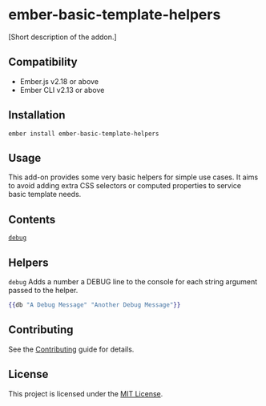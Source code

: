 ember-basic-template-helpers
==============================================================================

[Short description of the addon.]


Compatibility
------------------------------------------------------------------------------

* Ember.js v2.18 or above
* Ember CLI v2.13 or above


Installation
------------------------------------------------------------------------------

```
ember install ember-basic-template-helpers
```


Usage
------------------------------------------------------------------------------

This add-on provides some very basic helpers for simple use cases. It aims to avoid adding extra CSS selectors or computed properties to service basic template needs.

Contents
------------------------------------------------------------------------------
[`debug`](#debug)

Helpers
------------------------------------------------------------------------------
`debug`
Adds a number a DEBUG line to the console for each string argument passed to the helper.

```hbs
{{db "A Debug Message" "Another Debug Message"}}
```


Contributing
------------------------------------------------------------------------------

See the [Contributing](CONTRIBUTING.md) guide for details.


License
------------------------------------------------------------------------------

This project is licensed under the [MIT License](LICENSE.md).
